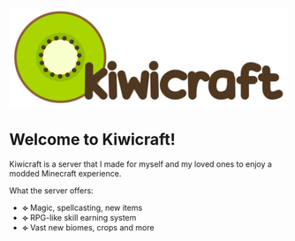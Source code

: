 ![kiwicraft](/kiwicraft.png)
# Welcome to Kiwicraft!
Kiwicraft is a server that I made for myself and my loved ones to enjoy a modded Minecraft experience.

What the server offers:
- **⟣** Magic, spellcasting, new items
- **⟣** RPG-like skill earning system
- **⟣** Vast new biomes, crops and more

